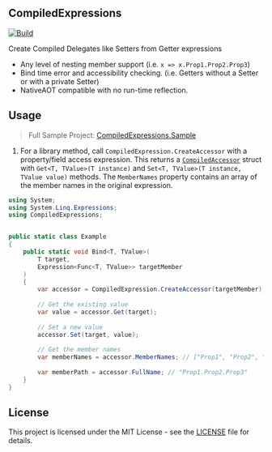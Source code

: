 ## CompiledExpressions
[![Build](https://github.com/ionite34/CompiledExpressions/actions/workflows/build.yml/badge.svg)](https://github.com/ionite34/CompiledExpressions/actions/workflows/build.yml)

Create Compiled Delegates like Setters from Getter expressions
- Any level of nesting member support (i.e. `x => x.Prop1.Prop2.Prop3`)
- Bind time error and accessibility checking. (i.e. Getters without a Setter or with a private Setter)
- NativeAOT compatible with no run-time reflection.

## Usage
> Full Sample Project: [CompiledExpressions.Sample](./CompiledExpressions.Sample)
 

1. For a library method, call `CompiledExpression.CreateAccessor` with a property/field access expression. This returns a [`CompiledAccessor`](CompiledExpressions/ComponentModel/CompiledAccessor.cs) struct with `Get<T, TValue>(T instance)` and `Set<T, TValue>(T instance, TValue value)` methods. The `MemberNames` property contains an array of the member names in the original expression.
```csharp
using System;
using System.Linq.Expressions;
using CompiledExpressions;


public static class Example
{
    public static void Bind<T, TValue>(
        T target,
        Expression<Func<T, TValue>> targetMember
    )
    {
        var accessor = CompiledExpression.CreateAccessor(targetMember);
        
        // Get the existing value
        var value = accessor.Get(target);
        
        // Set a new value
        accessor.Set(target, value);
        
        // Get the member names
        var memberNames = accessor.MemberNames; // ["Prop1", "Prop2", "Prop3"]
        
        var memberPath = accessor.FullName; // "Prop1.Prop2.Prop3"
    }
}
```

## License
This project is licensed under the MIT License - see the [LICENSE](LICENSE) file for details.
